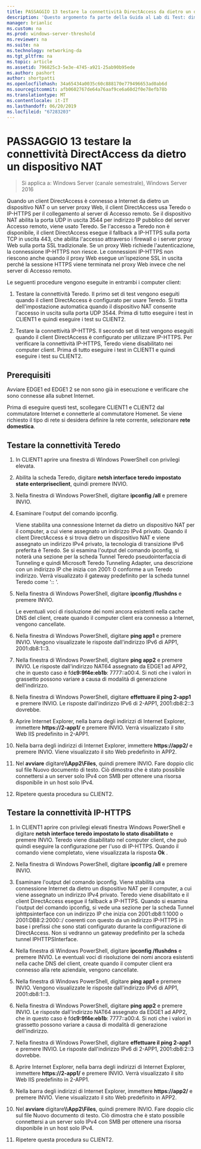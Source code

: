 ```yaml
---
title: PASSAGGIO 13 testare la connettività DirectAccess da dietro un dispositivo NAT
description: 'Questo argomento fa parte della Guida al Lab di Test: dimostrare una distribuzione multisito DirectAccess per Windows Server 2016'
manager: brianlic
ms.custom: na
ms.prod: windows-server-threshold
ms.reviewer: na
ms.suite: na
ms.technology: networking-da
ms.tgt_pltfrm: na
ms.topic: article
ms.assetid: 796825c3-5e3e-4745-a921-25ab90b95ede
ms.author: pashort
author: shortpatti
ms.openlocfilehash: 34a65434a0035c60c888170e779496653ad0ab6d
ms.sourcegitcommit: afb0602767de64a76aaf9ce6a60d2f0e78efb78b
ms.translationtype: MT
ms.contentlocale: it-IT
ms.lasthandoff: 06/20/2019
ms.locfileid: "67283203"
---
```

# <a name="step-13-test-directaccess-connectivity-from-behind-a-nat-device"></a>PASSAGGIO 13 testare la connettività DirectAccess da dietro un dispositivo NAT

>Si applica a: Windows Server (canale semestrale), Windows Server 2016

Quando un client DirectAccess è connesso a Internet da dietro un dispositivo NAT o un server proxy Web, il client DirectAccess usa Teredo o IP-HTTPS per il collegamento al server di Accesso remoto. Se il dispositivo NAT abilita la porta UDP in uscita 3544 per indirizzo IP pubblico del server Accesso remoto, viene usato Teredo. Se l'accesso a Teredo non è disponibile, il client DirectAccess esegue il fallback a IP-HTTPS sulla porta TCP in uscita 443, che abilita l'accesso attraverso i firewall o i server proxy Web sulla porta SSL tradizionale. Se un proxy Web richiede l'autenticazione, la connessione IP-HTTPS non riesce. Le connessioni IP-HTTPS non riescono anche quando il proxy Web esegue un'ispezione SSL in uscita perché la sessione HTTPS viene terminata nel proxy Web invece che nel server di Accesso remoto.  
  
Le seguenti procedure vengono eseguite in entrambi i computer client:  
  
1. Testare la connettività Teredo. Il primo set di test vengono eseguiti quando il client DirectAccess è configurato per usare Teredo. Si tratta dell'impostazione automatica quando il dispositivo NAT consente l'accesso in uscita sulla porta UDP 3544. Prima di tutto eseguire i test in CLIENT1 e quindi eseguire i test su CLIENT2.  
  
2. Testare la connettività IP-HTTPS. Il secondo set di test vengono eseguiti quando il client DirectAccess è configurato per utilizzare IP-HTTPS. Per verificare la connettività IP-HTTPS, Teredo viene disabilitato nei computer client. Prima di tutto eseguire i test in CLIENT1 e quindi eseguire i test su CLIENT2.  
  
## <a name="prerequisites"></a>Prerequisiti  
Avviare EDGE1 ed EDGE1 2 se non sono già in esecuzione e verificare che sono connesse alla subnet Internet.  
  
Prima di eseguire questi test, scollegare CLIENT1 e CLIENT2 dal commutatore Internet e connetterle al commutatore Homenet. Se viene richiesto il tipo di rete si desidera definire la rete corrente, selezionare **rete domestica**.  
  
## <a name="TeredoCLIENT1"></a>Testare la connettività Teredo  
  
1. In CLIENT1 aprire una finestra di Windows PowerShell con privilegi elevata.  
  
2. Abilita la scheda Teredo, digitare **netsh interface teredo impostato state enterpriseclient**, quindi premere INVIO.  
  
3. Nella finestra di Windows PowerShell, digitare **ipconfig /all** e premere INVIO.  
  
4. Esaminare l'output del comando ipconfig.  
  
   Viene stabilita una connessione Internet da dietro un dispositivo NAT per il computer, a cui viene assegnato un indirizzo IPv4 privato. Quando il client DirectAccess è si trova dietro un dispositivo NAT e viene assegnato un indirizzo IPv4 privato, la tecnologia di transizione IPv6 preferita è Teredo. Se si esamina l'output del comando ipconfig, si noterà una sezione per la scheda Tunnel Teredo pseudointerfaccia di Tunneling e quindi Microsoft Teredo Tunneling Adapter, una descrizione con un indirizzo IP che inizia con 2001: 0 conforme a un Teredo indirizzo. Verrà visualizzato il gateway predefinito per la scheda tunnel Teredo come ':: '.  
  
5. Nella finestra di Windows PowerShell, digitare **ipconfig /flushdns** e premere INVIO.  
  
   Le eventuali voci di risoluzione dei nomi ancora esistenti nella cache DNS del client, create quando il computer client era connesso a Internet, vengono cancellate.  
  
6. Nella finestra di Windows PowerShell, digitare **ping app1** e premere INVIO. Vengono visualizzate le risposte dall'indirizzo IPv6 di APP1, 2001:db8:1::3.  
  
7. Nella finestra di Windows PowerShell, digitare **ping app2** e premere INVIO. Le risposte dall'indirizzo NAT64 assegnato da EDGE1 ad APP2, che in questo caso è fd**c9:9f4e:eb1b**: 7777::a00:4. Si noti che i valori in grassetto possono variare a causa di modalità di generazione dell'indirizzo.  
  
8. Nella finestra di Windows PowerShell, digitare **effettuare il ping 2-app1** e premere INVIO. Le risposte dall'indirizzo IPv6 di 2-APP1, 2001:db8:2::3 dovrebbe.  
  
9. Aprire Internet Explorer, nella barra degli indirizzi di Internet Explorer, immettere **https://2-app1/** e premere INVIO. Verrà visualizzato il sito Web IIS predefinito in 2-APP1.  
  
10. Nella barra degli indirizzi di Internet Explorer, immettere **https://app2/** e premere INVIO. Viene visualizzato il sito Web predefinito in APP2.  
  
11. Nel **avviare** digitare<strong>\\\App2\Files</strong>, quindi premere INVIO. Fare doppio clic sul file Nuovo documento di testo. Ciò dimostra che è stato possibile connettersi a un server solo IPv4 con SMB per ottenere una risorsa disponibile in un host solo IPv4.  
  
12. Ripetere questa procedura su CLIENT2.  
  
## <a name="IPHTTPS_CLIENT1"></a>Testare la connettività IP-HTTPS  
  
1. In CLIENT1 aprire con privilegi elevati finestra Windows PowerShell e digitare **netsh interface teredo impostato lo stato disabilitato** e premere INVIO. Teredo viene disabilitato nel computer client, che può quindi eseguire la configurazione per l'uso di IP-HTTPS. Quando il comando viene completato, viene visualizzata la risposta **Ok** .  
  
2. Nella finestra di Windows PowerShell, digitare **ipconfig /all** e premere INVIO.  
  
3. Esaminare l'output del comando ipconfig. Viene stabilita una connessione Internet da dietro un dispositivo NAT per il computer, a cui viene assegnato un indirizzo IPv4 privato. Teredo viene disabilitato e il client DirectAccess esegue il fallback a IP-HTTPS. Quando si esamina l'output del comando ipconfig, si vede una sezione per la scheda Tunnel iphttpsinterface con un indirizzo IP che inizia con 2001:db8:1:1000 o 2001:DB8:2:2000::/ coerenti con questo da un indirizzo IP-HTTPS in base i prefissi che sono stati configurato durante la configurazione di DirectAccess. Non si vedranno un gateway predefinito per la scheda tunnel IPHTTPSInterface.  
  
4. Nella finestra di Windows PowerShell, digitare **ipconfig /flushdns** e premere INVIO. Le eventuali voci di risoluzione dei nomi ancora esistenti nella cache DNS del client, create quando il computer client era connesso alla rete aziendale, vengono cancellate.  
  
5. Nella finestra di Windows PowerShell, digitare **ping app1** e premere INVIO. Vengono visualizzate le risposte dall'indirizzo IPv6 di APP1, 2001:db8:1::3.  
  
6. Nella finestra di Windows PowerShell, digitare **ping app2** e premere INVIO. Le risposte dall'indirizzo NAT64 assegnato da EDGE1 ad APP2, che in questo caso è fd**c9:9f4e:eb1b**: 7777::a00:4. Si noti che i valori in grassetto possono variare a causa di modalità di generazione dell'indirizzo.  
  
7. Nella finestra di Windows PowerShell, digitare **effettuare il ping 2-app1** e premere INVIO. Le risposte dall'indirizzo IPv6 di 2-APP1, 2001:db8:2::3 dovrebbe.  
  
8. Aprire Internet Explorer, nella barra degli indirizzi di Internet Explorer, immettere **https://2-app1/** e premere INVIO. Verrà visualizzato il sito Web IIS predefinito in 2-APP1.  
  
9. Nella barra degli indirizzi di Internet Explorer, immettere **https://app2/** e premere INVIO. Viene visualizzato il sito Web predefinito in APP2.  
  
10. Nel **avviare** digitare<strong>\\\App2\Files</strong>, quindi premere INVIO. Fare doppio clic sul file Nuovo documento di testo. Ciò dimostra che è stato possibile connettersi a un server solo IPv4 con SMB per ottenere una risorsa disponibile in un host solo IPv4.  
  
11. Ripetere questa procedura su CLIENT2.  
  


